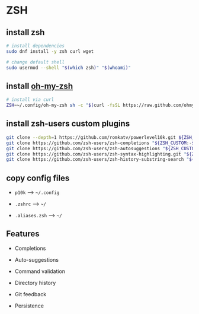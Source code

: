 # ZSH

## install zsh

``` bash
# install dependencies
sudo dnf install -y zsh curl wget

# change default shell
sudo usermod --shell "$(which zsh)" "$(whoami)"
```

## install [oh-my-zsh](https://ohmyz.sh/#install)

``` bash
# install via curl
ZSH=~/.config/oh-my-zsh sh -c "$(curl -fsSL https://raw.github.com/ohmyzsh/ohmyzsh/master/tools/install.sh)"
```

## install zsh-users custom plugins

``` bash
git clone --depth=1 https://github.com/romkatv/powerlevel10k.git ${ZSH_CUSTOM:-$HOME/.oh-my-zsh/custom}/themes/powerlevel10k
git clone https://github.com/zsh-users/zsh-completions "${ZSH_CUSTOM:-$HOME/.oh-my-zsh/custom}/plugins/zsh-completions"
git clone https://github.com/zsh-users/zsh-autosuggestions "${ZSH_CUSTOM:-$HOME/.oh-my-zsh/custom}/plugins/zsh-autosuggestions"
git clone https://github.com/zsh-users/zsh-syntax-highlighting.git "${ZSH_CUSTOM:-$HOME/.oh-my-zsh/custom}/plugins/zsh-syntax-highlighting"
git clone https://github.com/zsh-users/zsh-history-substring-search "${ZSH_CUSTOM:-$HOME/.oh-my-zsh/custom}/plugins/zsh-history-substring-search"
```

## copy config files

- `p10k` --> `~/.config`

- `.zshrc` --> `~/`

- `.aliases.zsh` --> `~/`

## Features

- Completions

- Auto-suggestions

- Command validation

- Directory history

- Git feedback

- Persistence
